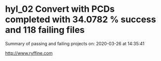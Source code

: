 # hyl_02 Convert with PCDs completed with 34.0782 % success and 118 failing files

Summary of passing and failing projects on: 2020-03-26 at 14:35:41

http://www.ryffine.com

